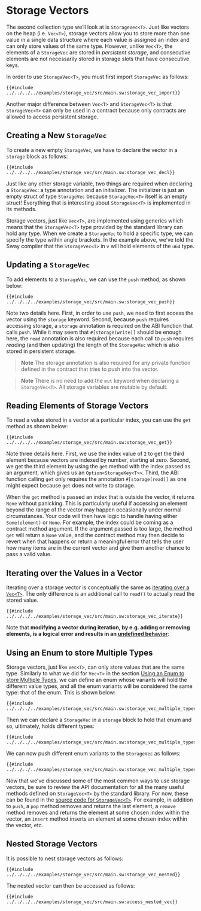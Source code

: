 # Storage Vectors

The second collection type we’ll look at is `StorageVec<T>`. Just like vectors on the heap (i.e. `Vec<T>`), storage vectors allow you to store more than one value in a single data structure where each value is assigned an index and can only store values of the same type. However, unlike `Vec<T>`, the elements of a `StorageVec` are stored in _persistent storage_, and consecutive elements are not necessarily stored in storage slots that have consecutive keys.

In order to use `StorageVec<T>`, you must first import `StorageVec` as follows:

```sway
{{#include ../../../../examples/storage_vec/src/main.sw:storage_vec_import}}
```

Another major difference between `Vec<T>` and `StorageVec<T>` is that `StorageVec<T>` can only be used in a contract because only contracts are allowed to access persistent storage.

## Creating a New `StorageVec`

To create a new empty `StorageVec`, we have to declare the vector in a `storage` block as follows:

```sway
{{#include ../../../../examples/storage_vec/src/main.sw:storage_vec_decl}}
```

Just like any other storage variable, two things are required when declaring a `StorageVec`: a type annotation and an initializer. The initializer is just an empty struct of type `StorageVec` because `StorageVec<T>` itself is an empty struct! Everything that is interesting about `StorageVec<T>` is implemented in its methods.

Storage vectors, just like `Vec<T>`, are implemented using generics which means that the `StorageVec<T>` type provided by the standard library can hold any type. When we create a `StorageVec` to hold a specific type, we can specify the type within angle brackets. In the example above, we’ve told the Sway compiler that the `StorageVec<T>` in `v` will hold elements of the `u64` type.

## Updating a `StorageVec`

To add elements to a `StorageVec`, we can use the `push` method, as shown below:

```sway
{{#include ../../../../examples/storage_vec/src/main.sw:storage_vec_push}}
```

Note two details here. First, in order to use `push`, we need to first access the vector using the `storage` keyword. Second, because `push` requires accessing storage, a `storage` annotation is required on the ABI function that calls `push`. While it may seem that `#[storage(write)]` should be enough here, the `read` annotation is also required because each call to `push` requires _reading_ (and then updating) the length of the `StorageVec` which is also stored in persistent storage.

> **Note**
> The storage annotation is also required for any private function defined in the contract that tries to push into the vector.

<!-- markdownlint-disable-line MD028 -->
> **Note**
> There is no need to add the `mut` keyword when declaring a `StorageVec<T>`. All storage variables are mutable by default.

## Reading Elements of Storage Vectors

To read a value stored in a vector at a particular index, you can use the `get` method as shown below:

```sway
{{#include ../../../../examples/storage_vec/src/main.sw:storage_vec_get}}
```

Note three details here. First, we use the index value of `2` to get the third element because vectors are indexed by number, starting at zero. Second, we get the third element by using the `get` method with the index passed as an argument, which gives us an `Option<StorageKey<T>>`. Third, the ABI function calling `get` only requires the annotation `#[storage(read)]` as one might expect because `get` does not write to storage.

When the `get` method is passed an index that is outside the vector, it returns `None` without panicking. This is particularly useful if accessing an element beyond the range of the vector may happen occasionally under normal circumstances. Your code will then have logic to handle having either `Some(element)` or `None`. For example, the index could be coming as a contract method argument. If the argument passed is too large, the method `get` will return a `None` value, and the contract method may then decide to revert when that happens or return a meaningful error that tells the user how many items are in the current vector and give them another chance to pass a valid value.

## Iterating over the Values in a Vector

Iterating over a storage vector is conceptually the same as [iterating over a `Vec<T>`](./vec.md). The only difference is an additional call to `read()` to actually read the stored value.

```sway
{{#include ../../../../examples/storage_vec/src/main.sw:storage_vec_iterate}}
```

Note that **modifying a vector during iteration, by e.g. adding or removing elements, is a logical error and results in an [undefined behavior](../reference/undefined_behavior.md)**:

## Using an Enum to store Multiple Types

Storage vectors, just like `Vec<T>`, can only store values that are the same type. Similarly to what we did for `Vec<T>` in the section [Using an Enum to store Multiple Types](./vec.md#using-an-enum-to-store-multiple-types), we can define an enum whose variants will hold the different value types, and all the enum variants will be considered the same type: that of the enum. This is shown below:

```sway
{{#include ../../../../examples/storage_vec/src/main.sw:storage_vec_multiple_types_enum}}
```

Then we can declare a `StorageVec` in a `storage` block to hold that enum and so, ultimately, holds different types:

```sway
{{#include ../../../../examples/storage_vec/src/main.sw:storage_vec_multiple_types_decl}}
```

We can now push different enum variants to the `StorageVec` as follows:

```sway
{{#include ../../../../examples/storage_vec/src/main.sw:storage_vec_multiple_types_fn}}
```

Now that we’ve discussed some of the most common ways to use storage vectors, be sure to review the API documentation for all the many useful methods defined on `StorageVec<T>` by the standard library. For now, these can be found in the [source code for `StorageVec<T>`](https://github.com/FuelLabs/sway/blob/master/sway-lib-std/src/storage.sw). For example, in addition to `push`, a `pop` method removes and returns the last element, a `remove` method removes and returns the element at some chosen index within the vector, an `insert` method inserts an element at some chosen index within the vector, etc.

## Nested Storage Vectors

It is possible to nest storage vectors as follows:

```sway
{{#include ../../../../examples/storage_vec/src/main.sw:storage_vec_nested}}
```

The nested vector can then be accessed as follows:

```sway
{{#include ../../../../examples/storage_vec/src/main.sw:access_nested_vec}}
```
